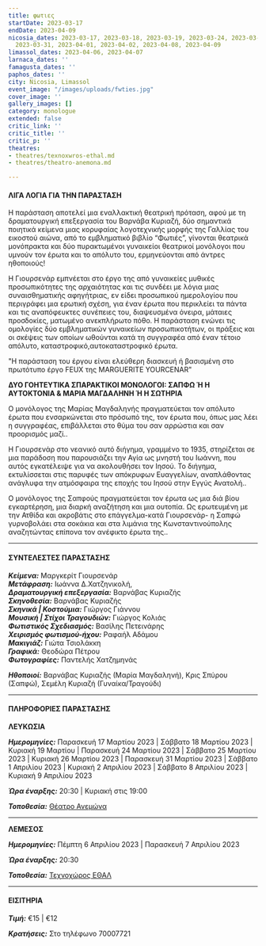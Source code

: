 ```yaml
---
title: φωτιες
startDate: 2023-03-17
endDate: 2023-04-09
nicosia_dates: 2023-03-17, 2023-03-18, 2023-03-19, 2023-03-24, 2023-03-25, 2023-03-26,
  2023-03-31, 2023-04-01, 2023-04-02, 2023-04-08, 2023-04-09
limassol_dates: 2023-04-06, 2023-04-07
larnaca_dates: ''
famagusta_dates: ''
paphos_dates: ''
city: Nicosia, Limassol
event_image: "/images/uploads/fwties.jpg"
cover_image: ''
gallery_images: []
category: monologue
extended: false
critic_link: ''
critic_title: ''
critic_p: ''
theatres:
- theatres/texnoxwros-ethal.md
- theatres/theatro-anemona.md

---
```

#### ΛΙΓΑ ΛΟΓΙΑ ΓΙΑ ΤΗΝ ΠΑΡΑΣΤΑΣΗ

Η παράσταση αποτελεί μια εναλλακτική θεατρική πρόταση, αφού με τη δραματουργική επεξεργασία του Βαρνάβα Κυριαζή, δύο σημαντικά ποιητικά κείμενα μιας κορυφαίας λογοτεχνικής μορφής της Γαλλίας του εικοστού αιώνα, από το εμβληματικό βιβλίο “Φωτιές”, γίνονται θεατρικά μονόπρακτα και δύο πυρακτωμένοι γυναικείοι θεατρικοί μονόλογοι που υμνούν τον έρωτα και το απόλυτο του, ερμηνεύονται από άντρες ηθοποιούς!

Η Γιουρσενάρ εμπνέεται στο έργο της από γυναικείες μυθικές προσωπικότητες της αρχαιότητας και τις συνδέει με λόγια μιας συναισθηματικής αφηγήτριας, εν είδει προσωπικού ημερολογίου που περιγράφει μια ερωτική σχέση, για έναν έρωτα που περικλείει τα πάντα και τις αναπόφευκτες συνέπειες του, διαψευσμένα όνειρα, μάταιες προσδοκίες, ματωμένο ανεκπλήρωτο πόθο. Η παράσταση ενώνει τις ομολογίες δύο εμβληματικών γυναικείων προσωπικοτήτων, οι πράξεις και οι σκέψεις των οποίων ωθούνται κατά τη συγγραφέα από έναν τέτοιο απόλυτο, καταστροφικό,αυτοκαταστροφικό έρωτα.

"Η παράσταση του έργου είναι ελεύθερη διασκευή ή βασισμένη στο πρωτότυπο έργο FEUX της MARGUERITE YOURCENAR"

**ΔΥΟ ΓΟΗΤΕΥΤΙΚΑ ΣΠΑΡΑΚΤΙΚΟΙ ΜΟΝΟΛΟΓΟΙ: ΣΑΠΦΩ Ή Η ΑΥΤΟΚΤΟΝΙΑ & ΜΑΡΙΑ ΜΑΓΔΑΛΗΝΗ Ή Η ΣΩΤΗΡΙΑ**

Ο μονόλογος της Μαρίας Μαγδαληνής πραγματεύεται τον απόλυτο έρωτα που ενσαρκώνεται στο πρόσωπό της, τον έρωτα που, όπως μας λέει η συγγραφέας, επιβάλλεται στο θύμα του σαν αρρώστια και σαν προορισμός μαζί..

Η Γιουρσενάρ στο νεανικό αυτό διήγημα, γραμμένο το 1935, στηρίζεται σε μια παράδοση που παρουσιάζει την Αγία ως μνηστή του Ιωάννη, που αυτός εγκατέλειψε για να ακολουθήσει τον Ιησού. Το διήγημα, εκτυλίσσεται στις παρυφές των απόκρυφων Ευαγγελίων, αναπλάθοντας ανάγλυφα την ατμόσφαιρα της εποχής του Ιησού στην Εγγύς Ανατολή..

Ο μονόλογος της Σαπφούς πραγματεύεται τον έρωτα ως μια διά βίου εγκαρτέρηση, μια διαρκή αναζήτηση και μια ουτοπία. Ως ερωτευμένη με την Ατθίδα και ακροβάτις στο επάγγελμα-κατά Γιουρσενάρ- η Σαπφώ γυρνοβολάει στα σοκάκια και στα λιμάνια της Κωνσταντινούπολης αναζητώντας επίπονα τον ανέφικτο έρωτα της..

***

#### ΣΥΝΤΕΛΕΣΤΕΣ ΠΑΡΑΣΤΑΣΗΣ

**_Κείμενα:_** Μαργκερίτ Γιουρσενάρ  
**_Μετάφραση:_** Ιωάννα Δ.Χατζηνικολή,  
**_Δραματουργική επεξεργασία:_** Βαρνάβας Κυριαζής  
**_Σκηνοθεσία:_** Βαρνάβας Κυριαζής  
**_Σκηνικά | Κοστούμια:_** Γιώργος Γιάννου  
**_Μουσική | Στίχοι Τραγουδιών:_** Γιώργος Κολιάς  
**_Φωτιστικός Σχεδιασμός:_** Βασίλης Πετεινάρης  
**_Χειρισμός φωτισμού-ήχου:_** Ραφαήλ Αδάμου  
**_Μακιγιάζ:_** Γιώτα Τσιολάκκη  
**_Γραφικά:_** Θεοδώρα Πέτρου  
**_Φωτογραφίες:_** Παντελής Χατζημηνάς

**_Ηθοποιοί:_** Βαρνάβας Κυριαζής (Μαρία Μαγδαληνή), Κρις Σπύρου (Σαπφώ), Σεμέλη Κυριαζή (Γυναίκα/Τραγούδι)

***

#### ΠΛΗΡΟΦΟΡΙΕΣ ΠΑΡΑΣΤΑΣΗΣ

**ΛΕΥΚΩΣΙΑ**

**_Ημερομηνίες:_** Παρασκευή 17 Μαρτίου 2023 | Σάββατο 18 Μαρτίου 2023 | Κυριακή 19 Μαρτίου | Παρασκευή 24 Μαρτίου 2023 | Σάββατο 25 Μαρτίου 2023 | Κυριακή 26 Μαρτίου 2023 | Παρασκευή 31 Μαρτίου 2023 | Σάββατο 1 Απριλίου 2023 | Κυριακή 2 Απριλίου 2023 | Σάββατο 8 Απριλίου 2023 | Κυριακή 9 Απριλίου 2023

**_Ώρα έναρξης:_** 20:30 | Κυριακή στις 19:00

**_Τοποθεσία:_** [Θέατρο Ανεμώνα](?#map)

***

**ΛΕΜΕΣΟΣ**

**_Ημερομηνίες:_** Πέμπτη 6 Απριλίου 2023 | Παρασκευή 7 Απριλίου 2023

**_Ώρα έναρξης:_** 20:30 

**_Τοποθεσία:_** [Τεχνοχώρος ΕΘΑΛ](?#map)

***

#### ΕΙΣΙΤΗΡΙΑ

**_Τιμή:_** €15 | €12

**_Κρατήσεις:_** Στο τηλέφωνο 70007721